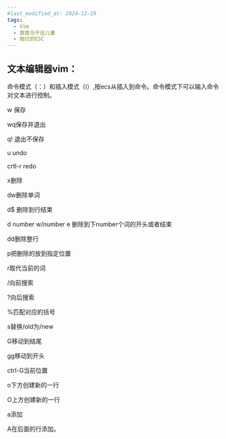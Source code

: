 ```yaml
---
#last_modified_at: 2024-12-19
tags:
  - Vim
  - 救救乌干达儿童
  - 按烂的ESC
---
```

## 文本编辑器vim：

命令模式（：）和插入模式（i）,按ecs从插入到命令。命令模式下可以输入命令对文本进行控制。

w 保存

wq保存并退出

q! 退出不保存

u undo

crtl-r redo 

x删除

dw删除单词

d$ 删除到行结束

d number w/number e 删除到下number个词的开头或者结束

dd删除整行

p把删除的放到指定位置

r取代当前的词

/向前搜索

?向后搜索

%匹配对应的括号

s替换/old为/new

G移动到结尾

gg移动到开头

ctrl-G当前位置

o下方创建新的一行

O上方创建新的一行

a添加

A在后面的行添加。
